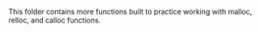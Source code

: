 This folder contains more functions built to practice
working with malloc, relloc, and calloc functions.
